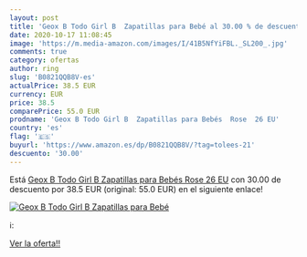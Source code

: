 ```yaml
---
layout: post
title: 'Geox B Todo Girl B  Zapatillas para Bebé al 30.00 % de descuento'
date: 2020-10-17 11:08:45
image: 'https://m.media-amazon.com/images/I/41B5NfYiFBL._SL200_.jpg'
comments: true
category: ofertas
author: ring
slug: 'B0821QQB8V-es'
actualPrice: 38.5 EUR
currency: EUR
price: 38.5
comparePrice: 55.0 EUR
prodname: 'Geox B Todo Girl B  Zapatillas para Bebés  Rose  26 EU'
country: 'es'
flag: '🇪🇸'
buyurl: 'https://www.amazon.es/dp/B0821QQB8V/?tag=tolees-21'
descuento: '30.00'
---
```


Está [Geox B Todo Girl B  Zapatillas para Bebés  Rose  26 EU](https://www.amazon.es/dp/B0821QQB8V/?tag=tolees-21) con 30.00 de descuento por 38.5 EUR (original: 55.0 EUR) en el siguiente enlace!

[![Geox B Todo Girl B  Zapatillas para Bebé](https://m.media-amazon.com/images/I/41B5NfYiFBL._SL200_.jpg)](https://www.amazon.es/dp/B0821QQB8V/?tag=tolees-21)

ℹ️:


[Ver la oferta!!](https://www.amazon.es/dp/B0821QQB8V/?tag=tolees-21)
